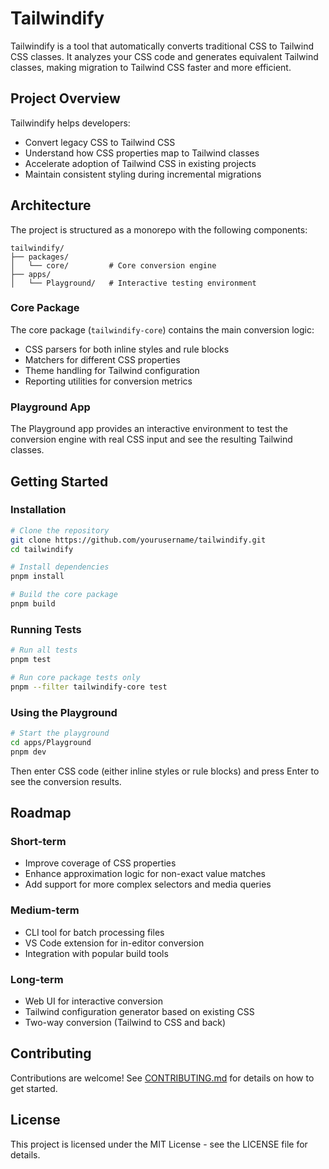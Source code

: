 # Tailwindify

Tailwindify is a tool that automatically converts traditional CSS to Tailwind CSS classes. It analyzes your CSS code and generates equivalent Tailwind classes, making migration to Tailwind CSS faster and more efficient.

## Project Overview

Tailwindify helps developers:
- Convert legacy CSS to Tailwind CSS
- Understand how CSS properties map to Tailwind classes
- Accelerate adoption of Tailwind CSS in existing projects
- Maintain consistent styling during incremental migrations

## Architecture

The project is structured as a monorepo with the following components:

```
tailwindify/
├── packages/
│   └── core/         # Core conversion engine
├── apps/
│   └── Playground/   # Interactive testing environment
```

### Core Package

The core package (`tailwindify-core`) contains the main conversion logic:
- CSS parsers for both inline styles and rule blocks
- Matchers for different CSS properties
- Theme handling for Tailwind configuration
- Reporting utilities for conversion metrics

### Playground App

The Playground app provides an interactive environment to test the conversion engine with real CSS input and see the resulting Tailwind classes.

## Getting Started

### Installation

```bash
# Clone the repository
git clone https://github.com/yourusername/tailwindify.git
cd tailwindify

# Install dependencies
pnpm install

# Build the core package
pnpm build
```

### Running Tests

```bash
# Run all tests
pnpm test

# Run core package tests only
pnpm --filter tailwindify-core test
```

### Using the Playground

```bash
# Start the playground
cd apps/Playground
pnpm dev
```

Then enter CSS code (either inline styles or rule blocks) and press Enter to see the conversion results.

## Roadmap

### Short-term

- Improve coverage of CSS properties
- Enhance approximation logic for non-exact value matches
- Add support for more complex selectors and media queries

### Medium-term

- CLI tool for batch processing files
- VS Code extension for in-editor conversion
- Integration with popular build tools

### Long-term

- Web UI for interactive conversion
- Tailwind configuration generator based on existing CSS
- Two-way conversion (Tailwind to CSS and back)

## Contributing

Contributions are welcome! See [CONTRIBUTING.md](CONTRIBUTING.md) for details on how to get started.

## License

This project is licensed under the MIT License - see the LICENSE file for details.
